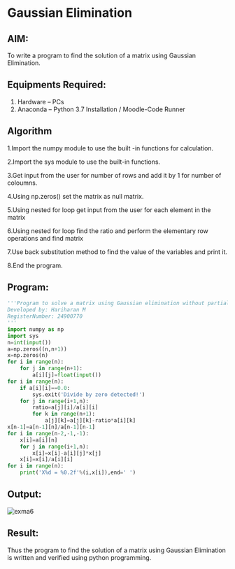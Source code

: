 # Gaussian Elimination

## AIM:
To write a program to find the solution of a matrix using Gaussian Elimination.

## Equipments Required:
1. Hardware – PCs
2. Anaconda – Python 3.7 Installation / Moodle-Code Runner

## Algorithm
1.Import the numpy module to use the built -in functions for calculation.

2.Import the sys module to use the built-in functions. 

3.Get input from the user for number of rows and add it by 1 for number of coloumns. 

4.Using np.zeros() set the matrix as null matrix. 

5.Using nested for loop get input from the user for each element in the matrix 

6.Using nested for loop find the ratio and perform the elementary row operations and find matrix 

7.Use back substitution method to find the value of the variables and print it. 

8.End the program.

## Program:
```python 
'''Program to solve a matrix using Gaussian elimination without partial pivoting.
Developed by: Hariharan M
RegisterNumber: 24900770
'''
import numpy as np
import sys
n=int(input())
a=np.zeros((n,n+1))
x=np.zeros(n)
for i in range(n):
    for j in range(n+1):
        a[i][j]=float(input())
for i in range(n):
    if a[i][i]==0.0:
        sys.exit('Divide by zero detected!')
    for j in range(i+1,n):
        ratio=a[j][i]/a[i][i]
        for k in range(n+1):
            a[j][k]=a[j][k]-ratio*a[i][k]
x[n-1]=a[n-1][n]/a[n-1][n-1]
for i in range(n-2,-1,-1):
    x[i]=a[i][n]
    for j in range(i+1,n):
        x[i]=x[i]-a[i][j]*x[j]
    x[i]=x[i]/a[i][i]
for i in range(n):
    print('X%d = %0.2f'%(i,x[i]),end=' ')
```

## Output:
![exma6](https://github.com/user-attachments/assets/ff50684a-3744-4aa3-aeab-b503dfe2b7f4)



## Result:
Thus the program to find the solution of a matrix using Gaussian Elimination is written and verified using python programming.

